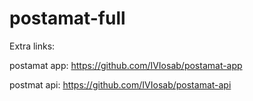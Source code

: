 # postamat-full
 
 Extra links:
 
postamat app: https://github.com/IVIosab/postamat-app

postmat api: https://github.com/IVIosab/postamat-api
